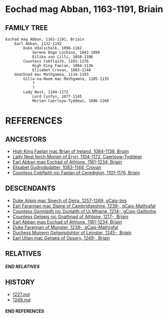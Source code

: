 # Eochad mag Abban, 1163-1191, Briain

## FAMILY TREE 
```
Eochad mag Abban, 1163-1191, Briain
	Earl Abban, 1132-1192
		Duke Udalschalk, 1096-1162
			Serene Doge Luchino, 1042-1099
			Eilika von Cilli, 1050-1106
		Countess Cobflaith, 1101-1176
			High King Faelan, 1084-1136
			Elisabet Crovan, 1083-1148		
	Gnathnad mac Mathgamna, 1134-1193
		Gilla-na-Naem mac Mathgamna, 1105-1135
			?
			?
		Lady Nest, 1104-1172
			Lord Cynfyn, 1077-1145
			Morien Caerloyw-Tyddewi, 1086-1160
```


# REFERENCES

## ANCESTORS
* [High King Faelan mac Brian of Ireland, 1084-1136, Briain](faelan_mac_brian_1084.md)
* [Lady Nest ferch Morien of Eryri, 1104-1172, Caerloyw-Tyddewi](nest_ferch_morien_1104.md)
* [Earl Abban mag Eochad of Athlone, 1181-1234, Briain](abban_mag_eochad_1181.md)
* [Elisabet Gudrodsdatter, 1083-1148, Crovan](elisabet_gudrodsdatter_1083.md)
* [Countess Cobflaith nic Faelan of Ceredigion, 1101-1176, Briain](cobflaith_nic_faelan_1101.md)

## DESCENDANTS
* [Duke Ailpin mac Sinech of Deira, 1257-1269, gCais-Inis](ailpin_mac_sinech_1257.md)
* [Earl Farannan mac Slaine of Cambridgeshire, 1239-, gCais-Mathrafal](farannan_mac_slaine_1239.md)
* [Countess Gormlaith nic Dunlaith of Ui Mhaine, 1214-, gCais-Gaillimhe](gormlaith_nic_dunlaith_1214.md)
* [Countess Gelgeis nic Gnathnad of Athlone, 1217-, Briain](gelgeis_nic_gnathnad_1217.md)
* [Earl Abban mag Eochad of Athlone, 1181-1234, Briain](abban_mag_eochad_1181.md)
* [Duke Farannan of Munster, 1239-, gCais-Mathrafal](farannan_1239.md)
* [Duchess Muirenn Gelgeisdohtor of Leinster, 1245-, Briain](muirenn_gelgeisdohtor_1245.md)
* [Earl Ultan mac Gelgeis of Ossory, 1249-, Briain](ultan_mac_gelgeis_1249.md)

## RELATIVES

##### END RELATIVES 
## HISTORY
* [1227.md](../h/1227.md)
* [1249.md](../h/1249.md)

#### END REFERENCES
